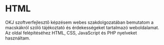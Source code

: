 # HTML
OKJ szoftverfejlesztő képzésem webes szakdolgozatában bemutatom a macskákról szóló tájékoztató és érdekességeket tartalmazó weboldalamat. Az oldal felépítéséhez HTML, CSS, JavaScript és PHP nyelveket használtam.
